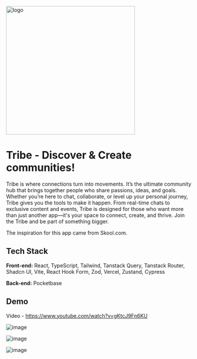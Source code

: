 <img src="https://github.com/user-attachments/assets/afdf54bc-f6e8-461f-9129-a6fb77758c04" alt="logo" width="350" />


# Tribe - Discover & Create communities!

Tribe is where connections turn into movements. It’s the ultimate community hub that brings together people who share passions, ideas, and goals. Whether you’re here to chat, collaborate, or level up your personal journey, Tribe gives you the tools to make it happen. From real-time chats to exclusive content and events, Tribe is designed for those who want more than just another app—it's your space to connect, create, and thrive. Join the Tribe and be part of something bigger.

The inspiration for this app came from Skool.com.

## Tech Stack

**Front-end:** 
React,
TypeScript,
Tailwind,
Tanstack Query,
Tanstack Router,
Shadcn UI,
Vite,
React Hook Form,
Zod,
Vercel,
Zustand,
Cypress

**Back-end:** Pocketbase

## Demo

Video - https://www.youtube.com/watch?v=gKtcJ9Fn6KU

![image](https://github.com/user-attachments/assets/e8e229b1-4e66-4db1-aba6-c74ef52ea36c)

![image](https://github.com/user-attachments/assets/30d0e3fa-a984-4a3f-9be1-d24b7304abfe)

![image](https://github.com/user-attachments/assets/02b18041-db1e-41ec-bfa5-7359cd2a1a38)

